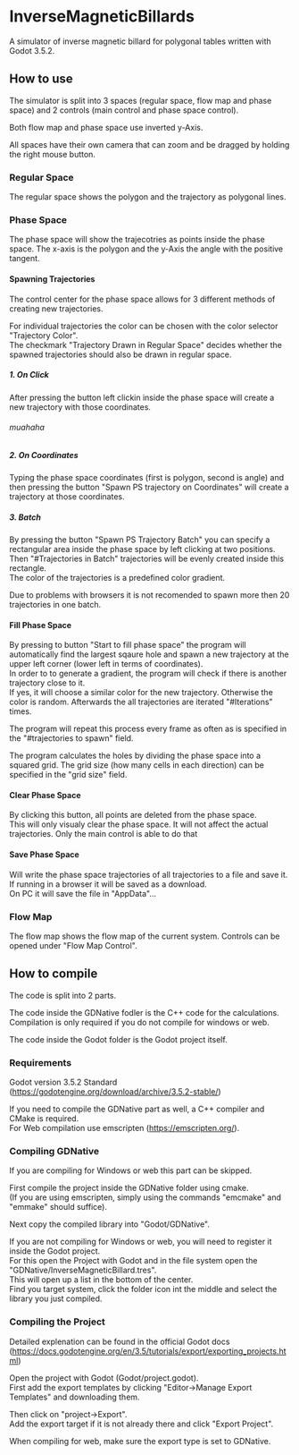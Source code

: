 # InverseMagneticBillards
A simulator of inverse magnetic billard for polygonal tables written with Godot 3.5.2.


## How to use
The simulator is split into 3 spaces (regular space, flow map and phase space) and 2 controls (main control and phase space control).

Both flow map and phase space use inverted y-Axis.

All spaces have their own camera that can zoom and be dragged by holding the right mouse button.

### Regular Space
The regular space shows the polygon and the trajectory as polygonal lines.


### Phase Space
The phase space will show the trajecotries as points inside the phase space. The x-axis is the polygon and the y-Axis the angle with the positive tangent.

#### Spawning Trajectories
The control center for the phase space allows for 3 different methods of creating new trajectories.

For individual trajectories the color can be chosen with the color selector "Trajectory Color".  
The checkmark "Trajectory Drawn in Regular Space" decides whether the spawned trajectories should also be drawn in regular space.

##### 1. On Click
After pressing the button left clickin inside the phase space will create a new trajectory with those coordinates.
###### muahaha
##### 2. On Coordinates
Typing the phase space coordinates (first is polygon, second is angle) and then pressing the button "Spawn PS trajectory on Coordinates" will create a trajectory at those coordinates.

##### 3. Batch
By pressing the button "Spawn PS Trajectory Batch" you can specify a rectangular area inside the phase space by left clicking at two positions.  
Then "#Trajectories in Batch" trajectories will be evenly created inside this rectangle.  
The color of the trajectories is a predefined color gradient.

Due to problems with browsers it is not recomended to spawn more then 20 trajectories in one batch.  

#### Fill Phase Space
By pressing to button "Start to fill phase space" the program will automatically find the largest sqaure hole and spawn a new trajectory at the upper left corner (lower left in terms of coordinates).  
In order to to generate a gradient, the program will check if there is another trajectory close to it.  
If yes, it will choose a similar color for the new trajectory.
Otherwise the color is random.
Afterwards the all trajectories are iterated "#Iterations" times.

The program will repeat this process every frame as often as is specified in the "#trajectories to spawn" field.

The program calculates the holes by dividing the phase space into a squared grid.
The grid size (how many cells in each direction) can be specified in the "grid size" field.

#### Clear Phase Space
By clicking this button, all points are deleted from the phase space.  
This will only visualy clear the phase space.
It will not affect the actual trajectories.
Only the main control is able to do that

#### Save Phase Space
Will write the phase space trajectories of all trajectories to a file and save it.  
If running in a browser it will be saved as a download.  
On PC it will save the file in "AppData"...

### Flow Map
The flow map shows the flow map of the current system. Controls can be opened under "Flow Map Control".


## How to compile
The code is split into 2 parts.

The code inside the GDNative fodler is the C++ code for the calculations.   
Compilation is only required if you do not compile for windows or web.

The code inside the Godot folder is the Godot project itself.

### Requirements
Godot version 3.5.2 Standard (https://godotengine.org/download/archive/3.5.2-stable/)

If you need to compile the GDNative part as well, a C++ compiler and CMake is required.  
For Web compilation use emscripten (https://emscripten.org/).

### Compiling GDNative
If you are compiling for Windows or web this part can be skipped.

First compile the project inside the GDNative folder using cmake.  
(If you are using emscripten, simply using the commands "emcmake" and "emmake" should suffice).

Next copy the compiled library into "Godot/GDNative".

If you are not compiling for Windows or web, you will need to register it inside the Godot project.  
For this open the Project with Godot and in the file system open the "GDNative/InverseMagneticBillard.tres".  
This will open up a list in the bottom of the center.   
Find you target system, click the folder icon int the middle and select the library you just compiled.

### Compiling the Project
Detailed explenation can be found in the official Godot docs (https://docs.godotengine.org/en/3.5/tutorials/export/exporting_projects.html)

Open the project with Godot (Godot/project.godot).  
First add the export templates by clicking "Editor->Manage Export Templates" and downloading them.

Then click on "project->Export".  
Add the export target if it is not already there and click "Export Project".

When compiling for web, make sure the export type is set to GDNative.